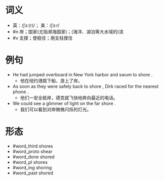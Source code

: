 # 词义
- 英：/ʃɔː(r)/； 美：/ʃɔːr/
- #n 岸；国家(尤指濒海国家)；(海洋、湖泊等大水域的)滨
- #v 支撑；使稳住；用支柱撑住
# 例句
- He had jumped overboard in New York harbor and swum to shore .
	- 他在纽约港跳下船，游上了岸。
- As soon as they were safely back to shore , Dirk raced for the nearest phone .
	- 他们一安全抵岸，德克就飞快地奔向最近的电话。
- We could see a glimmer of light on the far shore .
	- 我们可以看到对岸微微闪烁的灯光。
# 形态
- #word_third shores
- #word_proto shear
- #word_done shored
- #word_pl shores
- #word_ing shoring
- #word_past shored
